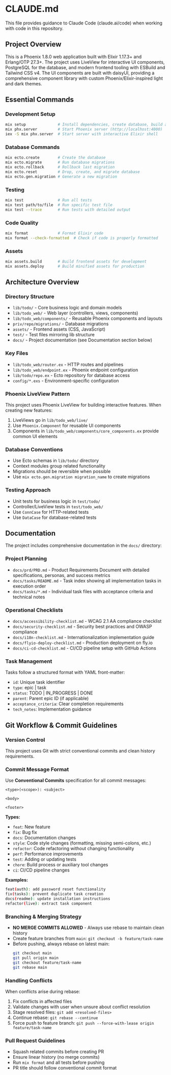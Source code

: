 # CLAUDE.md

This file provides guidance to Claude Code (claude.ai/code) when working with code in this repository.

## Project Overview

This is a Phoenix 1.8.0 web application built with Elixir 1.17.3+ and Erlang/OTP 27.3+. The project uses LiveView for interactive UI components, PostgreSQL for the database, and modern frontend tooling with ESBuild and Tailwind CSS v4. The UI components are built with daisyUI, providing a comprehensive component library with custom Phoenix/Elixir-inspired light and dark themes.

## Essential Commands

### Development Setup
```bash
mix setup              # Install dependencies, create database, build assets
mix phx.server         # Start Phoenix server (http://localhost:4000)
iex -S mix phx.server  # Start server with interactive Elixir shell
```

### Database Commands
```bash
mix ecto.create        # Create the database
mix ecto.migrate       # Run database migrations
mix ecto.rollback      # Rollback last migration
mix ecto.reset         # Drop, create, and migrate database
mix ecto.gen.migration # Generate a new migration
```

### Testing
```bash
mix test               # Run all tests
mix test path/to/file  # Run specific test file
mix test --trace       # Run tests with detailed output
```

### Code Quality
```bash
mix format             # Format Elixir code
mix format --check-formatted  # Check if code is properly formatted
```

### Assets
```bash
mix assets.build       # Build frontend assets for development
mix assets.deploy      # Build minified assets for production
```

## Architecture Overview

### Directory Structure
- `lib/todo/` - Core business logic and domain models
- `lib/todo_web/` - Web layer (controllers, views, components)
- `lib/todo_web/components/` - Reusable Phoenix components and layouts
- `priv/repo/migrations/` - Database migrations
- `assets/` - Frontend assets (CSS, JavaScript)
- `test/` - Test files mirroring lib structure
- `docs/` - Project documentation (see Documentation section below)

### Key Files
- `lib/todo_web/router.ex` - HTTP routes and pipelines
- `lib/todo_web/endpoint.ex` - Phoenix endpoint configuration
- `lib/todo/repo.ex` - Ecto repository for database access
- `config/*.exs` - Environment-specific configuration

### Phoenix LiveView Pattern
This project uses Phoenix LiveView for building interactive features. When creating new features:
1. LiveViews go in `lib/todo_web/live/`
2. Use `Phoenix.Component` for reusable UI components
3. Components in `lib/todo_web/components/core_components.ex` provide common UI elements

### Database Conventions
- Use Ecto schemas in `lib/todo/` directory
- Context modules group related functionality
- Migrations should be reversible when possible
- Use `mix ecto.gen.migration migration_name` to create migrations

### Testing Approach
- Unit tests for business logic in `test/todo/`
- Controller/LiveView tests in `test/todo_web/`
- Use `ConnCase` for HTTP-related tests
- Use `DataCase` for database-related tests

## Documentation

The project includes comprehensive documentation in the `docs/` directory:

### Project Planning
- `docs/prd/PRD.md` - Product Requirements Document with detailed specifications, personas, and success metrics
- `docs/tasks/README.md` - Task index showing all implementation tasks in execution order
- `docs/tasks/*.md` - Individual task files with acceptance criteria and technical notes

### Operational Checklists
- `docs/accessibility-checklist.md` - WCAG 2.1 AA compliance checklist
- `docs/security-checklist.md` - Security best practices and OWASP compliance
- `docs/i18n-checklist.md` - Internationalization implementation guide
- `docs/flyio-deploy-checklist.md` - Production deployment on fly.io
- `docs/ci-cd-checklist.md` - CI/CD pipeline setup with GitHub Actions

### Task Management
Tasks follow a structured format with YAML front-matter:
- `id`: Unique task identifier
- `type`: epic | task
- `status`: TODO | IN_PROGRESS | DONE
- `parent`: Parent epic ID (if applicable)
- `acceptance_criteria`: Clear completion requirements
- `tech_notes`: Implementation guidance

## Git Workflow & Commit Guidelines

### Version Control
This project uses Git with strict conventional commits and clean history requirements.

### Commit Message Format
Use **Conventional Commits** specification for all commit messages:
```
<type>(<scope>): <subject>

<body>

<footer>
```

**Types:**
- `feat`: New feature
- `fix`: Bug fix
- `docs`: Documentation changes
- `style`: Code style changes (formatting, missing semi-colons, etc.)
- `refactor`: Code refactoring without changing functionality
- `perf`: Performance improvements
- `test`: Adding or updating tests
- `chore`: Build process or auxiliary tool changes
- `ci`: CI/CD pipeline changes

**Examples:**
```bash
feat(auth): add password reset functionality
fix(tasks): prevent duplicate task creation
docs(readme): update installation instructions
refactor(live): extract task component
```

### Branching & Merging Strategy
- **NO MERGE COMMITS ALLOWED** - Always use rebase to maintain clean history
- Create feature branches from `main`: `git checkout -b feature/task-name`
- Before pushing, always rebase on latest main:
  ```bash
  git checkout main
  git pull origin main
  git checkout feature/task-name
  git rebase main
  ```

### Handling Conflicts
When conflicts arise during rebase:
1. Fix conflicts in affected files
2. Validate changes with user when unsure about conflict resolution
3. Stage resolved files: `git add <resolved-files>`
4. Continue rebase: `git rebase --continue`
5. Force push to feature branch: `git push --force-with-lease origin feature/task-name`

### Pull Request Guidelines
- Squash related commits before creating PR
- Ensure linear history (no merge commits)
- Run `mix format` and all tests before pushing
- PR title should follow conventional commit format